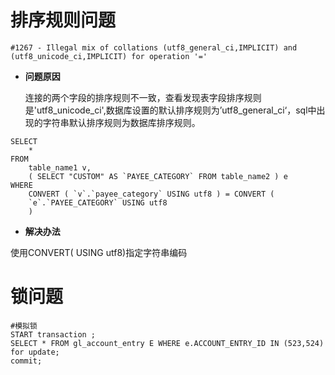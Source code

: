 # 排序规则问题

```mysql
#1267 - Illegal mix of collations (utf8_general_ci,IMPLICIT) and (utf8_unicode_ci,IMPLICIT) for operation '='
```

- **问题原因**

  连接的两个字段的排序规则不一致，查看发现表字段排序规则是'utf8_unicode_ci',数据库设置的默认排序规则为’utf8_general_ci‘，sql中出现的字符串默认排序规则为数据库排序规则。

```mysql
SELECT
	* 
FROM
	table_name1 v,
	( SELECT "CUSTOM" AS `PAYEE_CATEGORY` FROM table_name2 ) e 
WHERE
	CONVERT ( `v`.`payee_category` USING utf8 ) = CONVERT (
	`e`.`PAYEE_CATEGORY` USING utf8 
	)
```

- **解决办法**

使用CONVERT(<field> USING utf8)指定字符串编码



# 锁问题

```mysql
#模拟锁
START transaction ;
SELECT * FROM gl_account_entry E WHERE e.ACCOUNT_ENTRY_ID IN (523,524) for update;
commit;
```

